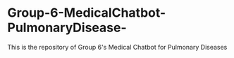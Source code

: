 # Group-6-MedicalChatbot-PulmonaryDisease-
This is the repository of Group 6's Medical Chatbot for Pulmonary Diseases
